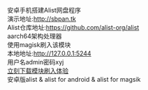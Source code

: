 安卓手机搭建Alist网盘程序<br>
演示地址:http://sbpan.tk <br>
Alist仓库地址:https://github.com/alist-org/alist<br>
aarch64架构处理器</br>
使用magisk刷入该模块<br>
本地地址:http://127.0.0.1:5244<br>
用户名admin密码xyj<br>
<a href="http://blog.xyj1.tk/share/67.html">立刻下载模块刷入体验</a><br>
安卓版alist & alist for android & alist for magsik
